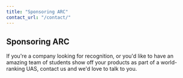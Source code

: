 ```yaml
---
title: "Sponsoring ARC"
contact_url: "/contact/"
---
```


## Sponsoring ARC

If you're a company looking for recognition, or you'd like to have an
amazing team of students show off your products as part of a
world-ranking UAS, contact us and we'd love to talk to you.
